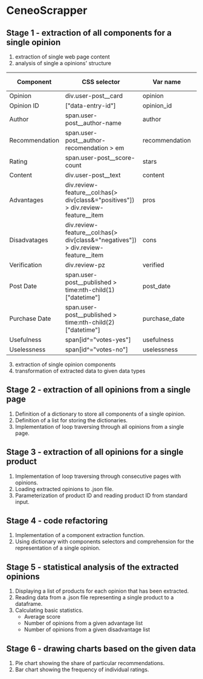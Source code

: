 # CeneoScrapper
## Stage 1 - extraction of all components for a single opinion
1. extraction of single web page content
2. analysis of single a opinions' structure

|  Component   |                                   CSS selector                                  |   Var name   |Data type|
|--------------|---------------------------------------------------------------------------------|--------------|---------|
|Opinion       |div.user-post__card                                                              |opinion       |dict     |
|Opinion ID    |["data-entry-id"]                                                                |opinion_id    |str      |
|Author        |span.user-post__author-name                                                      |author        |str      |
|Recommendation|span.user-post__author-recomendation > em                                        |recommendation|bool     |
|Rating        |span.user-post__score-count                                                      |stars         |float    |
|Content       |div.user-post__text                                                              |content       |str      |
|Advantages    |div.review-feature__col:has(> div[class&="positives"]) > div.review-feature__item|pros          |list(str)|
|Disadvatages  |div.review-feature__col:has(> div[class&="negatives"]) > div.review-feature__item|cons          |list(str)|
|Verification  |div.review-pz                                                                    |verified      |bool     |
|Post Date     |span.user-post__published > time:nth-child(1)["datetime"]                        |post_date     |date     |
|Purchase Date |span.user-post__published > time:nth-child(2)["datetime"]                        |purchase_date |date     |
|Usefulness    |span[id^="votes-yes"]                                                            |usefulness    |int      |
|Uselessness   |span[id^="votes-no"]                                                             |uselessness   |int      |

3. extraction of single opinion components
4. transformation of extracted data to given data types

## Stage 2 - extraction of all opinions from a single page
1. Definition of a dictionary to store all components of a single opinion.
2. Definition of a list for storing the dictionaries.
3. Implementation of loop traversing through all opinions from a single page.

## Stage 3 - extraction of all opinions for a single product
1. Implementation of loop traversing through consecutive pages with opinions.
2. Loading extracted opinions to .json file.
3. Parameterization of product ID and reading product ID from standard input.

## Stage 4 - code refactoring
1. Implementation of a component extraction function.
2. Using dictionary with components selectors and comprehension for the representation of a single opinion.

## Stage 5 - statistical analysis of the extracted opinions
1. Displaying a list of products for each opinion that has been extracted.
2. Reading data from a .json file representing a single product to a dataframe.
3. Calculating basic statistics.
    - Average score
    - Number of opinions from a given advantage list
    - Number of opinions from a given disadvantage list

## Stage 6 - drawing charts based on the given data
1. Pie chart showing the share of particular recommendations.
2. Bar chart showing the frequency of individual ratings.
